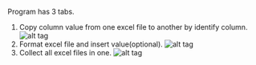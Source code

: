 Program has 3 tabs.
1) Copy column value from one excel file to another by identify column.
![alt tag](https://image.ibb.co/hRtXLn/Screenshot_1.png)
2) Format excel file and insert value(optional).
![alt tag](https://image.ibb.co/hH2bfn/Screenshot_2.png)
3) Collect all excel files in one.
![alt tag](https://image.ibb.co/cZE06S/Screenshot_3.png)
